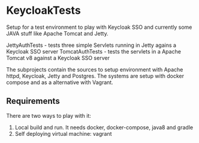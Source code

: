 KeycloakTests
=============
Setup for a test environment to play with Keycloak SSO and currently some JAVA stuff like Apache Tomcat and Jetty.

JettyAuthTests - tests three simple Servlets running in Jetty agains a Keycloak SSO server
TomcatAuthTests - tests the servlets in a Apache Tomcat v8 against a Keycloak SSO server

The subprojects contain the sources to setup environment with Apache httpd, Keycloak, Jetty and Postgres.
The systems are setup with docker compose and as a alternative with Vagrant.

Requirements
------------
There are two ways to play with it:
1. Local build and run. It needs docker, docker-compose, java8 and gradle
2. Self deploying virtual machine: vagrant
